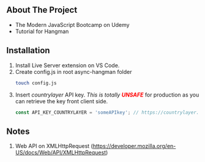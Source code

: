 ## About The Project

- The Modern JavaScript Bootcamp on Udemy
- Tutorial for Hangman

## Installation

1. Install Live Server extension on VS Code.
2. Create config.js in root async-hangman folder
   ```sh
   touch config.js
   ```
3. Insert <i>countrylayer</i> API key. <i>This is totally <span style="color: red"><b>UNSAFE</b></i></span> for production as you can retrieve the key front client side.
   ```js
   const API_KEY_COUNTRYLAYER = 'someAPIkey'; // https://countrylayer.com/
   ```

## Notes

1. Web API on XMLHttpRequest (https://developer.mozilla.org/en-US/docs/Web/API/XMLHttpRequest)

